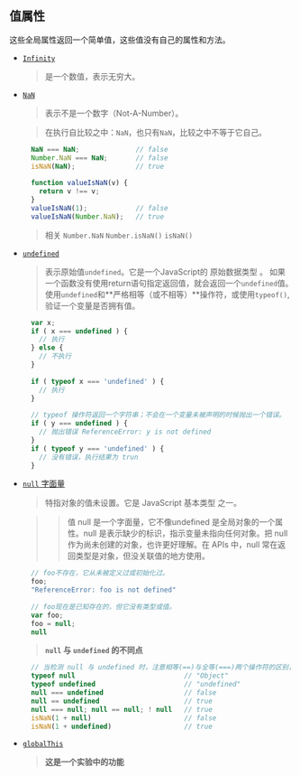 ## 值属性

这些全局属性返回一个简单值，这些值没有自己的属性和方法。

* [`Infinity`](https://developer.mozilla.org/zh-CN/docs/Web/JavaScript/Reference/Global_Objects/Infinity) 

  > 是一个数值，表示无穷大。

* [`NaN`](https://developer.mozilla.org/zh-CN/docs/Web/JavaScript/Reference/Global_Objects/NaN)

  > 表示不是一个数字（Not-A-Number）。
  
  > 在执行自比较之中：`NaN`，也只有`NaN`，比较之中不等于它自己。
  ```JavaScript
    NaN === NaN;              // false
    Number.NaN === NaN;       // false
    isNaN(NaN);               // true
    
    function valueIsNaN(v) {
      return v !== v;
    }
    valueIsNaN(1);            // false
    valueIsNaN(Number.NaN);   // true  
  ```
  > 相关  `Number.NaN`  `Number.isNaN()`  `isNaN()`
  
* [`undefined`](https://developer.mozilla.org/zh-CN/docs/Web/JavaScript/Reference/Global_Objects/undefined) 

  > 表示原始值`undefined`。它是一个JavaScript的 原始数据类型 。
  > 如果一个函数没有使用return语句指定返回值，就会返回一个`undefined`值。
  > 使用`undefined`和**严格相等（或不相等）**操作符，或使用`typeof()`, 验证一个变量是否拥有值。
  ```JavaScript
    var x;
    if ( x === undefined ) {
      // 执行
    } else {
      // 不执行
    }
    
    if ( typeof x === 'undefined' ) {
      // 执行
    }
    
    // typeof 操作符返回一个字符串；不会在一个变量未被声明的时候抛出一个错误。
    if ( y === undefined ) {
      // 抛出错误 ReferenceError: y is not defined
    }
    if ( typeof y === 'undefined' ) { 
      // 没有错误，执行结果为 trun
    }
  ```
  
* [`null` 字面量](https://developer.mozilla.org/zh-CN/docs/Web/JavaScript/Reference/Global_Objects/null)
  
  > 特指对象的值未设置。它是 JavaScript 基本类型 之一。
  
  >> 值 null 是一个字面量，它不像undefined 是全局对象的一个属性。null 是表示缺少的标识，指示变量未指向任何对象。把 null 作为尚未创建的对象，也许更好理解。在 APIs 中，null 常在返回类型是对象，但没关联值的地方使用。
  ```JavaScript
    // foo不存在，它从未被定义过或初始化过。
    foo;
    "ReferenceError: foo is not defined"
    
    // foo现在是已知存在的，但它没有类型或值。
    var foo;
    foo = null;
    null
  ```
  
  > **`null` 与 `undefined` 的不同点** 
  ```JavaScript
    // 当检测 null 与 undefined 时，注意相等(==)与全等(===)两个操作符的区别，前者会执行类型转换。
    typeof null                           // "Object" 
    typeof undefined                      // "undefined"
    null === undefined                    // false
    null == undefined                     // true
    null === null; null == null; ! null   // true
    isNaN(1 + null)                       // false
    isNaN(1 + undefined)                  // true
  ```
  
* [`globalThis`](https://developer.mozilla.org/zh-CN/docs/Web/JavaScript/Reference/Global_Objects/globalThis)
  > **这是一个实验中的功能**




